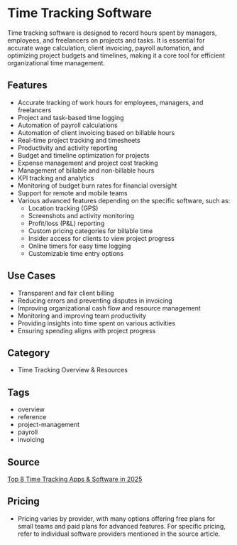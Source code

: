 # Time Tracking Software

Time tracking software is designed to record hours spent by managers, employees, and freelancers on projects and tasks. It is essential for accurate wage calculation, client invoicing, payroll automation, and optimizing project budgets and timelines, making it a core tool for efficient organizational time management.

## Features
- Accurate tracking of work hours for employees, managers, and freelancers
- Project and task-based time logging
- Automation of payroll calculations
- Automation of client invoicing based on billable hours
- Real-time project tracking and timesheets
- Productivity and activity reporting
- Budget and timeline optimization for projects
- Expense management and project cost tracking
- Management of billable and non-billable hours
- KPI tracking and analytics
- Monitoring of budget burn rates for financial oversight
- Support for remote and mobile teams
- Various advanced features depending on the specific software, such as:
  - Location tracking (GPS)
  - Screenshots and activity monitoring
  - Profit/loss (P&L) reporting
  - Custom pricing categories for billable time
  - Insider access for clients to view project progress
  - Online timers for easy time logging
  - Customizable time entry options

## Use Cases
- Transparent and fair client billing
- Reducing errors and preventing disputes in invoicing
- Improving organizational cash flow and resource management
- Monitoring and improving team productivity
- Providing insights into time spent on various activities
- Ensuring spending aligns with project progress

## Category
- Time Tracking Overview & Resources

## Tags
- overview
- reference
- project-management
- payroll
- invoicing

## Source
[Top 8 Time Tracking Apps & Software in 2025](https://byoxon.com/blog/top-8-time-tracking-apps-software-in-2025/)

## Pricing
- Pricing varies by provider, with many options offering free plans for small teams and paid plans for advanced features. For specific pricing, refer to individual software providers mentioned in the source article.